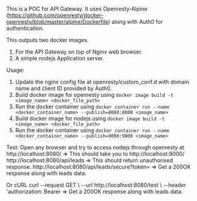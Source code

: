 This is a POC for API Gateway.
It uses Openresty-Alpine (https://github.com/openresty/docker-openresty/blob/master/alpine/Dockerfile)
along with Auth0 for authentication.

This outputs two docker images.
1. For the API Gateway on top of Nginx web browser.
2. A simple nodejs Application server.

Usage:
1. Update the nginx config file at openresty/custom_conf.d with domain name and client ID provided by Auth0.
2. Build docker image for openresty using
```docker image build -t <image_name> <docker_file_path>```
3. Run the docker container using
```docker container run --name <docker_container_name> --publish=8080:8080 <image_name>```
4. Build docker image for nodejs using
```docker image build -t <image_name> <docker_file_path>```
5. Run the docker container using
```docker container run --name <docker_container_name> --publish=9000:9000 <image_name>```

Test:
Open any browser and try to access nodejs through openresty at 
http://localhost:8080/ => This should take you to http://localhost:9000/
http://localhost:8080/api/leads => This should return unauthorised response.
http://localhost:8080/api/leads/secure?token=<token from Auth0> => Get a 200OK response along with leads data.

Or cURL
curl --request GET \ --url http://localhost:8080/test \ --header 'authorization: Bearer <token from Auth0> =>
Get a 200OK response along with leads data.